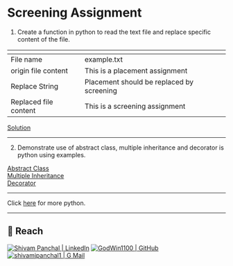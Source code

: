 # Screening Assignment

1. Create a function in python to read the text file and replace specific content of the file.

| <!--  -->             | <!---->                                   |
| :-------------------- | :---------------------------------------- |
| File name             | example.txt                               |
| origin file content   | This is a placement assignment            |
| Replace String        | Placement should be replaced by screening |
| Replaced file content | This is a screening assignment            |

[Solution](./Task1.py)

---

2. Demonstrate use of abstract class, multiple inheritance and decorator is python using examples.

[Abstract Class](./Task2/abstract_class.py)  
[Multiple Inheritance](./Task2/multiple_inheritance.py)  
[Decorator](./Task2/decorators.py)

---

Click [here](https://github.com/GodWin1100/Python-Basic_Manual) for more python.

---

## :round_pushpin: Reach

[![Shivam Panchal | LinkedIn](https://img.shields.io/badge/Shivam_Panchal-eeeeee?style=for-the-badge&logo=linkedin&logoColor=ffffff&labelColor=0A66C2)][reach_linkedin]
[![GodWin1100 | GitHub](https://img.shields.io/badge/Godwin1100-eeeeee?style=for-the-badge&logo=github&logoColor=ffffff&labelColor=181717)][reach_github]
[![shivamjpanchal1 | G Mail](https://img.shields.io/badge/shivamjpanchal1-eeeeee?style=for-the-badge&logo=gmail&logoColor=ffffff&labelColor=EA4335)][reach_gmail]

<!-- LINKS -->
<!-- Reach  -->

[reach_linkedin]: https://www.linkedin.com/in/shivam-panchal-godwin1100
[reach_gmail]: mailto:shivamjpanchal1@gmail.com?subject=GitHub%20Hello
[reach_github]: https://github.com/GodWin1100
